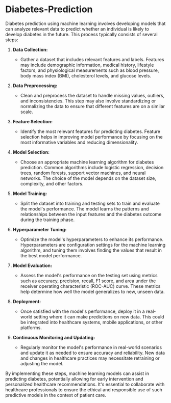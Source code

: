 # Diabetes-Prediction
Diabetes prediction using machine learning involves developing models that can analyze relevant data to predict whether an individual is likely to develop diabetes in the future. This process typically consists of several steps:

1. **Data Collection:**
   - Gather a dataset that includes relevant features and labels. Features may include demographic information, medical history, lifestyle factors, and physiological measurements such as blood pressure, body mass index (BMI), cholesterol levels, and glucose levels.

2. **Data Preprocessing:**
   - Clean and preprocess the dataset to handle missing values, outliers, and inconsistencies. This step may also involve standardizing or normalizing the data to ensure that different features are on a similar scale.

3. **Feature Selection:**
   - Identify the most relevant features for predicting diabetes. Feature selection helps in improving model performance by focusing on the most informative variables and reducing dimensionality.

4. **Model Selection:**
   - Choose an appropriate machine learning algorithm for diabetes prediction. Common algorithms include logistic regression, decision trees, random forests, support vector machines, and neural networks. The choice of the model depends on the dataset size, complexity, and other factors.

5. **Model Training:**
   - Split the dataset into training and testing sets to train and evaluate the model's performance. The model learns the patterns and relationships between the input features and the diabetes outcome during the training phase.

6. **Hyperparameter Tuning:**
   - Optimize the model's hyperparameters to enhance its performance. Hyperparameters are configuration settings for the machine learning algorithm, and tuning them involves finding the values that result in the best model performance.

7. **Model Evaluation:**
   - Assess the model's performance on the testing set using metrics such as accuracy, precision, recall, F1 score, and area under the receiver operating characteristic (ROC-AUC) curve. These metrics help determine how well the model generalizes to new, unseen data.

8. **Deployment:**
   - Once satisfied with the model's performance, deploy it in a real-world setting where it can make predictions on new data. This could be integrated into healthcare systems, mobile applications, or other platforms.

9. **Continuous Monitoring and Updating:**
   - Regularly monitor the model's performance in real-world scenarios and update it as needed to ensure accuracy and reliability. New data and changes in healthcare practices may necessitate retraining or adjusting the model.

By implementing these steps, machine learning models can assist in predicting diabetes, potentially allowing for early intervention and personalized healthcare recommendations. It's essential to collaborate with healthcare professionals to ensure the ethical and responsible use of such predictive models in the context of patient care.
